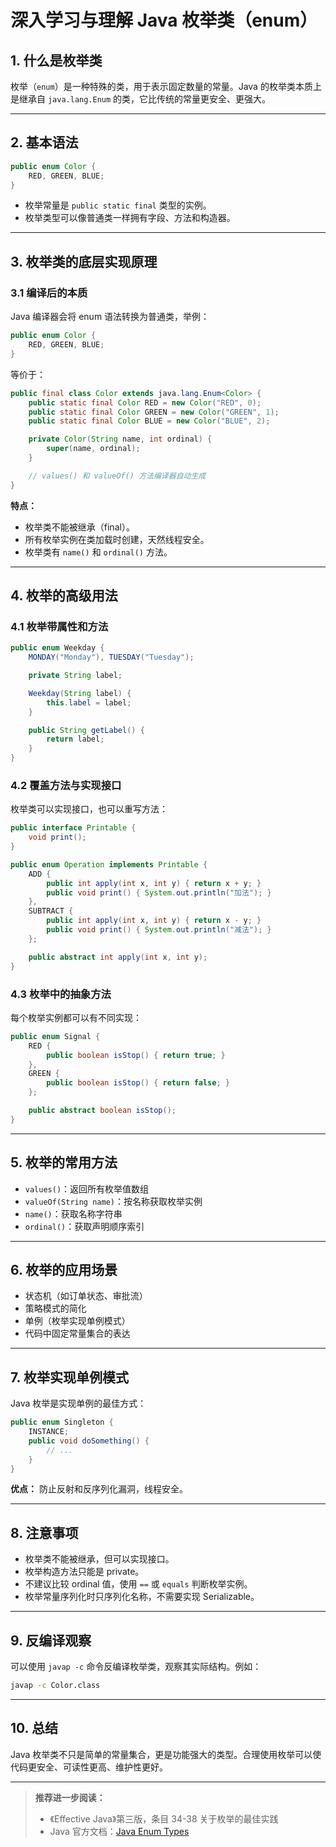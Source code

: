 # 深入学习与理解 Java 枚举类（enum）

## 1. 什么是枚举类

枚举（`enum`）是一种特殊的类，用于表示固定数量的常量。Java 的枚举类本质上是继承自 `java.lang.Enum` 的类，它比传统的常量更安全、更强大。

---

## 2. 基本语法

```java
public enum Color {
    RED, GREEN, BLUE;
}
```

- 枚举常量是 `public static final` 类型的实例。
- 枚举类型可以像普通类一样拥有字段、方法和构造器。

---

## 3. 枚举类的底层实现原理

### 3.1 编译后的本质

Java 编译器会将 enum 语法转换为普通类，举例：

```java
public enum Color {
    RED, GREEN, BLUE;
}
```

等价于：

```java
public final class Color extends java.lang.Enum<Color> {
    public static final Color RED = new Color("RED", 0);
    public static final Color GREEN = new Color("GREEN", 1);
    public static final Color BLUE = new Color("BLUE", 2);

    private Color(String name, int ordinal) {
        super(name, ordinal);
    }

    // values() 和 valueOf() 方法编译器自动生成
}
```

**特点：**
- 枚举类不能被继承（final）。
- 所有枚举实例在类加载时创建，天然线程安全。
- 枚举类有 `name()` 和 `ordinal()` 方法。

---

## 4. 枚举的高级用法

### 4.1 枚举带属性和方法

```java
public enum Weekday {
    MONDAY("Monday"), TUESDAY("Tuesday");

    private String label;

    Weekday(String label) {
        this.label = label;
    }

    public String getLabel() {
        return label;
    }
}
```

### 4.2 覆盖方法与实现接口

枚举类可以实现接口，也可以重写方法：

```java
public interface Printable {
    void print();
}

public enum Operation implements Printable {
    ADD {
        public int apply(int x, int y) { return x + y; }
        public void print() { System.out.println("加法"); }
    },
    SUBTRACT {
        public int apply(int x, int y) { return x - y; }
        public void print() { System.out.println("减法"); }
    };

    public abstract int apply(int x, int y);
}
```

### 4.3 枚举中的抽象方法

每个枚举实例都可以有不同实现：

```java
public enum Signal {
    RED {
        public boolean isStop() { return true; }
    },
    GREEN {
        public boolean isStop() { return false; }
    };

    public abstract boolean isStop();
}
```

---

## 5. 枚举的常用方法

- `values()`：返回所有枚举值数组
- `valueOf(String name)`：按名称获取枚举实例
- `name()`：获取名称字符串
- `ordinal()`：获取声明顺序索引

---

## 6. 枚举的应用场景

- 状态机（如订单状态、审批流）
- 策略模式的简化
- 单例（枚举实现单例模式）
- 代码中固定常量集合的表达

---

## 7. 枚举实现单例模式

Java 枚举是实现单例的最佳方式：

```java
public enum Singleton {
    INSTANCE;
    public void doSomething() {
        // ...
    }
}
```

**优点：** 防止反射和反序列化漏洞，线程安全。

---

## 8. 注意事项

- 枚举类不能被继承，但可以实现接口。
- 枚举构造方法只能是 private。
- 不建议比较 ordinal 值，使用 `==` 或 `equals` 判断枚举实例。
- 枚举常量序列化时只序列化名称，不需要实现 Serializable。

---

## 9. 反编译观察

可以使用 `javap -c` 命令反编译枚举类，观察其实际结构。例如：

```bash
javap -c Color.class
```

---

## 10. 总结

Java 枚举类不只是简单的常量集合，更是功能强大的类型。合理使用枚举可以使代码更安全、可读性更高、维护性更好。

---

> **推荐进一步阅读：**
> - 《Effective Java》第三版，条目 34-38 关于枚举的最佳实践
> - Java 官方文档：[Java Enum Types](https://docs.oracle.com/javase/tutorial/java/javaOO/enum.html)